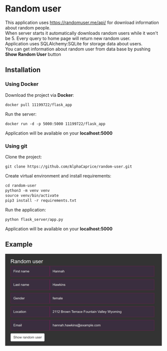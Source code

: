 # Random user

This application uses ​https://randomuser.me/api/ for download information about random people. <br>
When server starts it automatically downloads random users while it won't be 5. Every query to home page will return new random user.  
Application uses SQLAlchemy:SQLite for storage data about users.<br>
You can get information about random user from data base by pushing <br>
<b>Show Random User</b> button

## Installation

### Using Docker

Download the project via <b>Docker</b>: 
```
docker pull 11199722/flask_app
```
Run the server:
```
docker run -d -p 5000:5000 11199722/flask_app
```
Application will be available on your <b>localhost:5000</b>

### Using git
Clone the project:
```
git clone https://github.com/AlphaCaprice/random-user.git
```
Create virtual environment and install requirements:
```
cd random-user
python3 -m venv venv
source venv/bin/activate
pip3 install -r requirements.txt
```
Run the application:
```
python flask_server/app.py
```
Application will be available on your <b>localhost:5000</b>
## Example
![alt text](app_example.png)
